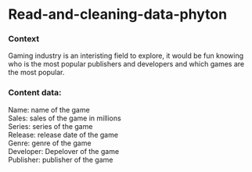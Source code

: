 # Read-and-cleaning-data-phyton
### Context
Gaming industry is an interisting field to explore, it would be fun knowing who is the most popular publishers and developers and which games are the most popular.
### Content data:
Name: name of the game <br />
Sales: sales of the game in millions <br />
Series: series of the game <br />
Release: release date of the game <br />
Genre: genre of the game <br />
Developer: Depelover of the game <br />
Publisher: publisher of the game <br />
